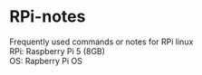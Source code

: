 # RPi-notes
Frequently used commands or notes for RPi linux\
RPi: Raspberry Pi 5 (8GB)\
OS: Rapberry Pi OS
